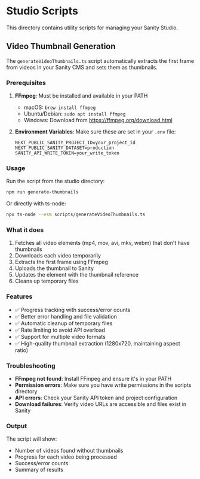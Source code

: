# Studio Scripts

This directory contains utility scripts for managing your Sanity Studio.

## Video Thumbnail Generation

The `generateVideoThumbnails.ts` script automatically extracts the first frame from videos in your Sanity CMS and sets them as thumbnails.

### Prerequisites

1. **FFmpeg**: Must be installed and available in your PATH
   - macOS: `brew install ffmpeg`
   - Ubuntu/Debian: `sudo apt install ffmpeg`
   - Windows: Download from https://ffmpeg.org/download.html

2. **Environment Variables**: Make sure these are set in your `.env` file:
   ```
   NEXT_PUBLIC_SANITY_PROJECT_ID=your_project_id
   NEXT_PUBLIC_SANITY_DATASET=production
   SANITY_API_WRITE_TOKEN=your_write_token
   ```

### Usage

Run the script from the studio directory:

```bash
npm run generate-thumbnails
```

Or directly with ts-node:

```bash
npx ts-node --esm scripts/generateVideoThumbnails.ts
```

### What it does

1. Fetches all video elements (mp4, mov, avi, mkv, webm) that don't have thumbnails
2. Downloads each video temporarily
3. Extracts the first frame using FFmpeg
4. Uploads the thumbnail to Sanity
5. Updates the element with the thumbnail reference
6. Cleans up temporary files

### Features

- ✅ Progress tracking with success/error counts
- ✅ Better error handling and file validation
- ✅ Automatic cleanup of temporary files
- ✅ Rate limiting to avoid API overload
- ✅ Support for multiple video formats
- ✅ High-quality thumbnail extraction (1280x720, maintaining aspect ratio)

### Troubleshooting

- **FFmpeg not found**: Install FFmpeg and ensure it's in your PATH
- **Permission errors**: Make sure you have write permissions in the scripts directory
- **API errors**: Check your Sanity API token and project configuration
- **Download failures**: Verify video URLs are accessible and files exist in Sanity

### Output

The script will show:
- Number of videos found without thumbnails
- Progress for each video being processed
- Success/error counts
- Summary of results 
